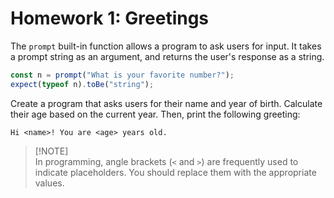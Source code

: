 # Homework 1: Greetings

The `prompt` built-in function allows a program to ask users for input.
It takes a prompt string as an argument, and returns the user's response
as a string.

```ts
const n = prompt("What is your favorite number?");
expect(typeof n).toBe("string");
```

Create a program that asks users for their name and year of birth.
Calculate their age based on the current year. Then, print the
following greeting:

```
Hi <name>! You are <age> years old.
```

> [!NOTE]\
> In programming, angle brackets (`<` and `>`) are frequently used to
> indicate placeholders. You should replace them with the appropriate
> values.
